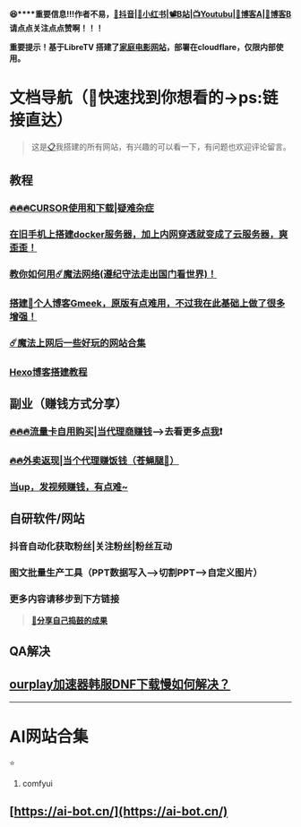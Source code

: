
**😆****重要信息!!!作者不易，**[**🎵抖音**](https://v.douyin.com/UFXv95UxBbQ/)**|**[**📕小红书**](https://www.xiaohongshu.com/user/profile/678317b6000000000801c02f)**|**[**📽️B站**](https://b23.tv/rGe89DU)**|**[**📺Youtubu**](https://www.youtube.com/channel/UCeHFivb01FfFIL7kciY6KFg)**|**[**📖博客A**](https://blog.10023456.xyz/)**|**[**📖博客B**](https://www.10023456.xyz/)**请点点关注点点赞啊！！！**

**重要提示！基于LibreTV 搭建了**[**家庭电影网站**](https://tv.10023456.xyz/)**，部署在cloudflare，仅限内部使用。**

# 文档导航（🥰快速找到你想看的->ps:链接直达）

> 这是[📋](https://kdocs.cn/l/cfBT69PXY1fI)我搭建的所有网站，有兴趣的可以看一下，有问题也欢迎评论留言。

## 教程

### [**🔥🔥🔥CURSOR使用和下载|疑难杂症**](https://kdocs.cn/l/clf4xOs5a3Q1?linkname=lH7b8NF0ft)

### [在旧手机上搭建docker服务器，加上内网穿透就变成了云服务器，爽歪歪！](https://kdocs.cn/l/cheRD9wHnLXd)

### [**教你如何用☄️魔法网络(遵纪守法走出国门看世界)！**](https://kdocs.cn/l/cjPUIPH4pzOh)

### [搭建📄个人博客Gmeek，原版有点难用，不过我在此基础上做了很多增强！](https://kdocs.cn/l/cuU1c4F0zYK2?linkname=v0VnkNkV9C)

### [☄️魔法上网后一些好玩的网站合集](https://kdocs.cn/l/cbFDMudDad5B)

### [Hexo博客搭建教程](https://kdocs.cn/l/cqwaYWpUNlys)

## 副业（赚钱方式分享）

### [🔥🔥🔥流量卡自用购买|当代理商赚钱](https://kdocs.cn/l/clf4xOs5a3Q1?linkname=Y7Syn6EUFv)-->去看更多[点我](https://kdocs.cn/l/cbJPMEo13CKg)❗

### [**🔥🔥外卖返现|当个代理赚饭钱（苍蝇腿🤣）**](https://kdocs.cn/l/ccJJUZE0i8v5)

### [**当up，发视频赚钱，有点难~**](https://kdocs.cn/l/clf4xOs5a3Q1?linkname=naCd2QZF8s)

## 自研软件/网站

### 抖音自动化获取粉丝|关注粉丝|粉丝互动

### 图文批量生产工具（PPT数据写入-->切割PPT-->自定义图片）

### 更多内容请移步到下方链接

> [**🥰分享自己捣鼓的成果**](https://kdocs.cn/l/cfBT69PXY1fI)

## QA解决

## [ourplay加速器韩服DNF下载慢如何解决？](https://kdocs.cn/l/csvE4RXb21o6)

----------

# AI网站合集

⭐

1.  comfyui

[https://ai-bot.cn/](https://ai-bot.cn/)
----------






<!--stackedit_data:
eyJoaXN0b3J5IjpbNjIyNDkxNzMwLDEyOTMzMjM1MDhdfQ==
-->
